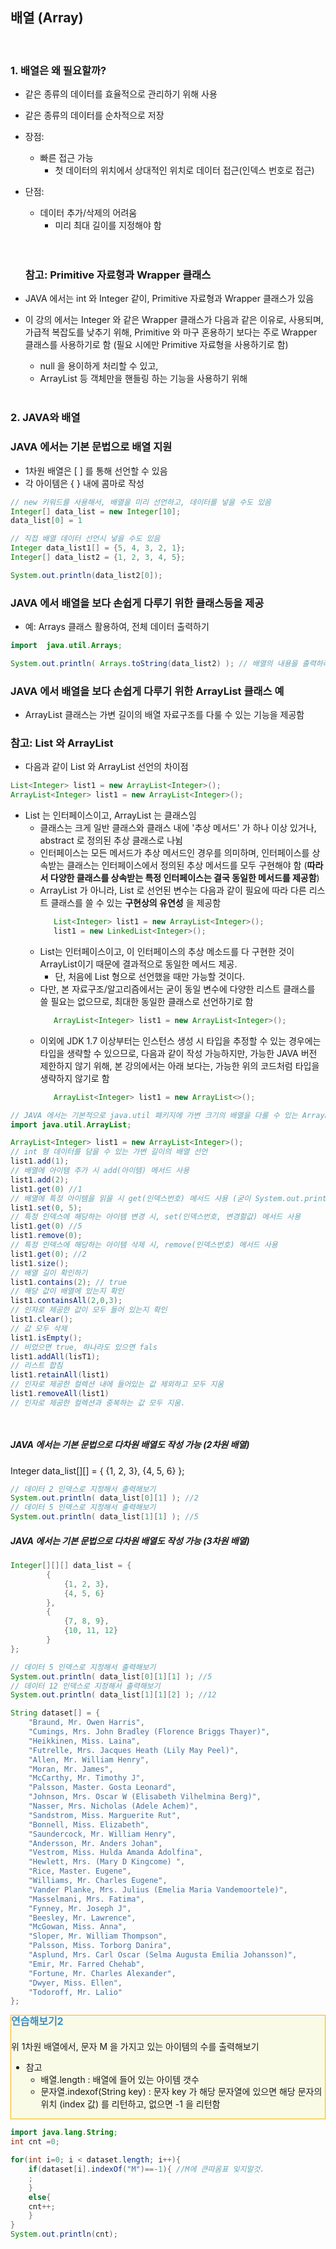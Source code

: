 ## 배열 (Array)

<br/>

### 1. 배열은 왜 필요할까?
- 같은 종류의 데이터를 효율적으로 관리하기 위해 사용
- 같은 종류의 데이터를 순차적으로 저장
- 장점: 
  - 빠른 접근 가능
    - 첫 데이터의 위치에서 상대적인 위치로 데이터 접근(인덱스 번호로 접근)
- 단점: 
  - 데이터 추가/삭제의 어려움
    - 미리 최대 길이를 지정해야 함      
  <br/><br/>
 
  ### 참고: Primitive 자료형과 Wrapper 클래스
- JAVA 에서는 int 와 Integer 같이, Primitive 자료형과 Wrapper 클래스가 있음
- 이 강의 에서는 Integer 와 같은 Wrapper 클래스가 다음과 같은 이유로, 사용되며, 가급적 복잡도를 낮추기 위해, Primitive 와 마구 혼용하기 보다는 주로 Wrapper 클래스를 사용하기로 함 (필요 시에만 Primitive 자료형을 사용하기로 함)
   - null 을 용이하게 처리할 수 있고, 
   - ArrayList 등 객체만을 핸들링 하는 기능을 사용하기 위해
<br/><br/>
### 2. JAVA와 배열
### JAVA 에서는 기본 문법으로 배열 지원 
- 1차원 배열은 [ ] 를 통해 선언할 수 있음 
- 각 아이템은 { } 내에 콤마로 작성

```java
// new 키워드를 사용해서, 배열을 미리 선언하고, 데이터를 넣을 수도 있음
Integer[] data_list = new Integer[10];
data_list[0] = 1

// 직접 배열 데이터 선언시 넣을 수도 있음
Integer data_list1[] = {5, 4, 3, 2, 1};
Integer[] data_list2 = {1, 2, 3, 4, 5};

System.out.println(data_list2[0]);
```

### JAVA 에서 배열을 보다 손쉽게 다루기 위한 클래스등을 제공
- 예: Arrays 클래스 활용하여, 전체 데이터 출력하기

```java
import  java.util.Arrays;

System.out.println( Arrays.toString(data_list2) ); // 배열의 내용을 출력하려면, Arrays.toString(배열변수) 메서드를 사용하면 됨
```

### JAVA 에서 배열을 보다 손쉽게 다루기 위한 ArrayList 클래스 예
- ArrayList 클래스는 가변 길이의 배열 자료구조를 다룰 수 있는 기능을 제공함

### 참고: List 와 ArrayList
- 다음과 같이 List 와 ArrayList 선언의 차이점
```java
List<Integer> list1 = new ArrayList<Integer>();
ArrayList<Integer> list1 = new ArrayList<Integer>();
```

- List 는 인터페이스이고, ArrayList 는 클래스임
   - 클래스는 크게 일반 클래스와 클래스 내에 '추상 메서드' 가 하나 이상 있거나, abstract 로 정의된 추상 클래스로 나뉨
   - 인터페이스는 모든 메서드가 추상 메서드인 경우를 의미하며, 인터페이스를 상속받는 클래스는 인터페이스에서 정의된 추상 메서드를 모두 구현해야 함 (**따라서 다양한 클래스를 상속받는 특정 인터페이스는 결국 동일한 메서드를 제공함**)
   - ArrayList 가 아니라, List 로 선언된 변수는 다음과 같이 필요에 따라 다른 리스트 클래스를 쓸 수 있는 **구현상의 유연성** 을 제공함
     ```java
        List<Integer> list1 = new ArrayList<Integer>();
        list1 = new LinkedList<Integer>();
     ```
   - List는 인터페이스이고, 이 인터페이스의 추상 메소드를 다 구현한 것이 ArrayList이기 때문에 결과적으로 동일한 메서드 제공.
       - 단, 처음에 List 형으로 선언했을 때만 가능할 것이다.
   - 다만, 본 자료구조/알고리즘에서는 굳이 동일 변수에 다양한 리스트 클래스를 쓸 필요는 없으므로, 최대한 동일한 클래스로 선언하기로 함
     ```java
        ArrayList<Integer> list1 = new ArrayList<Integer>();
     ``` 
   - 이외에  JDK 1.7 이상부터는 인스턴스 생성 시 타입을 추정할 수 있는 경우에는 타입을 생략할 수 있으므로, 다음과 같이 작성 가능하지만, 가능한 JAVA 버전 제한하지 않기 위해, 본 강의에서는 아래 보다는, 가능한 위의 코드처럼 타입을 생략하지 않기로 함
     ```java
        ArrayList<Integer> list1 = new ArrayList<>();
     ``` 
   
```java
// JAVA 에서는 기본적으로 java.util 패키지에 가변 크기의 배열을 다룰 수 있는 ArrayList 클래스도 제공하고 있음
import java.util.ArrayList;

ArrayList<Integer> list1 = new ArrayList<Integer>(); 
// int 형 데이터를 담을 수 있는 가변 길이의 배열 선언
list1.add(1); 
// 배열에 아이템 추가 시 add(아이템) 메서드 사용
list1.add(2);
list1.get(0) //1
// 배열에 특정 아이템을 읽을 시 get(인덱스번호) 메서드 사용 (굳이 System.out.println() 을 사용하지 않아도 됨)
list1.set(0, 5); 
// 특정 인덱스에 해당하는 아이템 변경 시, set(인덱스번호, 변경할값) 메서드 사용
list1.get(0) //5
list1.remove(0); 
// 특정 인덱스에 해당하는 아이템 삭제 시, remove(인덱스번호) 메서드 사용
list1.get(0); //2
list1.size();
// 배열 길이 확인하기
list1.contains(2); // true
// 해당 값이 배열에 있는지 확인
list1.containsAll(2,0,3);
// 인자로 제공한 값이 모두 들어 있는지 확인
list1.clear();
// 값 모두 삭제
list1.isEmpty();
// 비었으면 true, 하나라도 있으면 fals
list1.addAll(lisT1);
// 리스트 합침
list1.retainAll(list1)
// 인자로 제공한 컬렉션 내에 들어있는 값 제외하고 모두 지움
list1.removeAll(list1)
// 인자로 제공한 컬렉션과 중복하는 값 모두 지움.

 
```

##### JAVA 에서는 기본 문법으로 다차원 배열도 작성 가능 (2차원 배열)
Integer data_list[][] = { {1, 2, 3}, {4, 5, 6} };
```JAVA
// 데이터 2 인덱스로 지정해서 출력해보기
System.out.println( data_list[0][1] ); //2
// 데이터 5 인덱스로 지정해서 출력해보기
System.out.println( data_list[1][1] ); //5 
```

##### JAVA 에서는 기본 문법으로 다차원 배열도 작성 가능 (3차원 배열)
```JAVA
Integer[][][] data_list = { 
        {
            {1, 2, 3}, 
            {4, 5, 6} 
        },
        {
            {7, 8, 9}, 
            {10, 11, 12} 
        }
};

// 데이터 5 인덱스로 지정해서 출력해보기
System.out.println( data_list[0][1][1] ); //5
// 데이터 12 인덱스로 지정해서 출력해보기
System.out.println( data_list[1][1][2] ); //12
```

```java
String dataset[] = {
    "Braund, Mr. Owen Harris",
    "Cumings, Mrs. John Bradley (Florence Briggs Thayer)",
    "Heikkinen, Miss. Laina",
    "Futrelle, Mrs. Jacques Heath (Lily May Peel)",
    "Allen, Mr. William Henry",
    "Moran, Mr. James",
    "McCarthy, Mr. Timothy J",
    "Palsson, Master. Gosta Leonard",
    "Johnson, Mrs. Oscar W (Elisabeth Vilhelmina Berg)",
    "Nasser, Mrs. Nicholas (Adele Achem)",
    "Sandstrom, Miss. Marguerite Rut",
    "Bonnell, Miss. Elizabeth",
    "Saundercock, Mr. William Henry",
    "Andersson, Mr. Anders Johan",
    "Vestrom, Miss. Hulda Amanda Adolfina",
    "Hewlett, Mrs. (Mary D Kingcome) ",
    "Rice, Master. Eugene",
    "Williams, Mr. Charles Eugene",
    "Vander Planke, Mrs. Julius (Emelia Maria Vandemoortele)",
    "Masselmani, Mrs. Fatima",
    "Fynney, Mr. Joseph J",
    "Beesley, Mr. Lawrence",
    "McGowan, Miss. Anna",
    "Sloper, Mr. William Thompson",
    "Palsson, Miss. Torborg Danira",
    "Asplund, Mrs. Carl Oscar (Selma Augusta Emilia Johansson)",
    "Emir, Mr. Farred Chehab",
    "Fortune, Mr. Charles Alexander",
    "Dwyer, Miss. Ellen",
    "Todoroff, Mr. Lalio"
};
```

<div class="alert alert-block" style="border: 1px solid #FFB300;background-color:#F9FBE7;font-size:1em;line-height:1.4em">
<font size="3em" style="font-weight:bold;color:#3f8dbf;">연습해보기2</font><br><br>
위 1차원 배열에서, 문자 M 을 가지고 있는 아이템의 수를 출력해보기

- 참고
   - 배열.length : 배열에 들어 있는 아이템 갯수
   - 문자열.indexof(String key) : 문자 key 가 해당 문자열에 있으면 해당 문자의 위치 (index 값) 를 리턴하고, 없으면 -1 을 리턴함 
</div>

```java
import java.lang.String;
int cnt =0;

for(int i=0; i < dataset.length; i++){
    if(dataset[i].indexOf("M")==-1){ //M에 큰따옴표 잊지말것.
    ;
    }
    else{
    cnt++;
    }
}
System.out.println(cnt);
```
